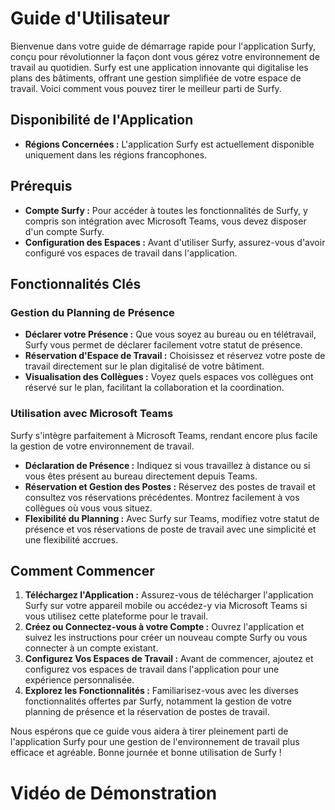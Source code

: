 # Guide d'Utilisateur

Bienvenue dans votre guide de démarrage rapide pour l'application Surfy, conçu pour révolutionner la façon dont vous gérez votre environnement de travail au quotidien. Surfy est une application innovante qui digitalise les plans des bâtiments, offrant une gestion simplifiée de votre espace de travail. Voici comment vous pouvez tirer le meilleur parti de Surfy.

## Disponibilité de l'Application

- **Régions Concernées :** L'application Surfy est actuellement disponible uniquement dans les régions francophones.

## Prérequis

- **Compte Surfy :** Pour accéder à toutes les fonctionnalités de Surfy, y compris son intégration avec Microsoft Teams, vous devez disposer d'un compte Surfy.
- **Configuration des Espaces :** Avant d'utiliser Surfy, assurez-vous d'avoir configuré vos espaces de travail dans l'application.

## Fonctionnalités Clés

### Gestion du Planning de Présence

- **Déclarer votre Présence :** Que vous soyez au bureau ou en télétravail, Surfy vous permet de déclarer facilement votre statut de présence.
- **Réservation d'Espace de Travail :** Choisissez et réservez votre poste de travail directement sur le plan digitalisé de votre bâtiment.
- **Visualisation des Collègues :** Voyez quels espaces vos collègues ont réservé sur le plan, facilitant la collaboration et la coordination.

### Utilisation avec Microsoft Teams

Surfy s'intègre parfaitement à Microsoft Teams, rendant encore plus facile la gestion de votre environnement de travail.

- **Déclaration de Présence :** Indiquez si vous travaillez à distance ou si vous êtes présent au bureau directement depuis Teams.
- **Réservation et Gestion des Postes :** Réservez des postes de travail et consultez vos réservations précédentes. Montrez facilement à vos collègues où vous vous situez.
- **Flexibilité du Planning :** Avec Surfy sur Teams, modifiez votre statut de présence et vos réservations de poste de travail avec une simplicité et une flexibilité accrues.

## Comment Commencer

1. **Téléchargez l'Application :** Assurez-vous de télécharger l'application Surfy sur votre appareil mobile ou accédez-y via Microsoft Teams si vous utilisez cette plateforme pour le travail.
2. **Créez ou Connectez-vous à votre Compte :** Ouvrez l'application et suivez les instructions pour créer un nouveau compte Surfy ou vous connecter à un compte existant.
3. **Configurez Vos Espaces de Travail :** Avant de commencer, ajoutez et configurez vos espaces de travail dans l'application pour une expérience personnalisée.
4. **Explorez les Fonctionnalités :** Familiarisez-vous avec les diverses fonctionnalités offertes par Surfy, notamment la gestion de votre planning de présence et la réservation de postes de travail.

Nous espérons que ce guide vous aidera à tirer pleinement parti de l'application Surfy pour une gestion de l'environnement de travail plus efficace et agréable. Bonne journée et bonne utilisation de Surfy !

# Vidéo de Démonstration

<Youtube code="0x6KKyPN7Zc"/>
